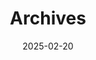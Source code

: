 ---
title: "Archives"
date: 2025-02-20
layout: "archives"
slug: "archives"
menu:
    main:
        weight: 2
        params: 
            icon: archives
---